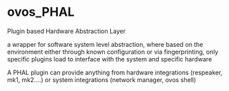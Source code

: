 # ovos_PHAL

Plugin based Hardware Abstraction Layer

a wrapper for software system level abstraction, where based on the environment either through known configuration or via fingerprinting, only specific plugins load to interface with the system and specific hardware

A PHAL plugin can provide anything from hardware integrations (respeaker, mk1, mk2....) or system integrations (network manager, ovos shell)
